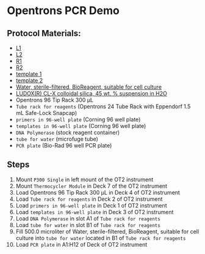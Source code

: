 # Opentrons PCR Demo


## Protocol Materials:
* [L1](https://identifiers.org/SBO:0000251)
* [L2](https://identifiers.org/SBO:0000251)
* [R1](https://identifiers.org/SBO:0000251)
* [R2](https://identifiers.org/SBO:0000251)
* [template 1](https://identifiers.org/SBO:0000251)
* [template 2](https://identifiers.org/SBO:0000251)
* [Water, sterile-filtered, BioReagent, suitable for cell culture](https://identifiers.org/pubchem.substance:24901740)
* [LUDOX(R) CL-X colloidal silica, 45 wt. % suspension in H2O](https://identifiers.org/pubchem.substance:24866361)
* Opentrons 96 Tip Rack 300 µL
* `Tube rack for reagents` (Opentrons 24 Tube Rack with Eppendorf 1.5 mL Safe-Lock Snapcap)
* `primers in 96-well plate` (Corning 96 well plate)
* `templates in 96-well plate` (Corning 96 well plate)
* `DNA Polymerase` (stock reagent container)
* `tube for water` (microfuge tube)
* `PCR plate` (Bio-Rad 96 well PCR plate)

## Steps
1. Mount `P300 Single` in left mount of the OT2 instrument
2. Mount `Thermocycler Module` in Deck 7 of the OT2 instrument
3. Load Opentrons 96 Tip Rack 300 µL in Deck 4 of OT2 instrument
4. Load `Tube rack for reagents` in Deck 2 of OT2 instrument
5. Load `primers in 96-well plate` in Deck 1 of OT2 instrument
6. Load `templates in 96-well plate` in Deck 3 of OT2 instrument
7. Load `DNA Polymerase` in slot A1 of `Tube rack for reagents`
8. Load `tube for water` in slot B1 of `Tube rack for reagents`
9. Fill 500.0 microliter of Water, sterile-filtered, BioReagent, suitable for cell culture into `tube for water` located in B1 of `Tube rack for reagents`
10. Load `PCR plate` in A1:H12 of Deck of OT2 instrument
